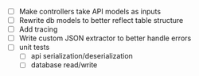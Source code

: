 - [ ] Make controllers take API models as inputs
- [ ] Rewrite db models to better reflect table structure
- [ ] Add tracing
- [ ] Write custom JSON extractor to better handle errors
- [ ] unit tests
    - [ ] api serialization/deserialization
    - [ ] database read/write
